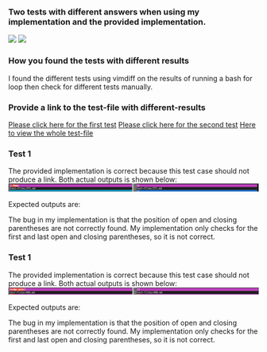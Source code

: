 ### Two tests with different answers when using my implementation and the provided implementation.
![](labreport5Test1)
![](labreport5Test2)

### How you found the tests with different results
I found the different tests using vimdiff on the results of running a bash for loop then check for different tests manually.

### Provide a link to the test-file with different-results
[Please click here for the first test](https://github.com/nidhidhamnani/markdown-parser/blob/main/test-files/371.html.test)
[Please click here for the second test](https://github.com/nidhidhamnani/markdown-parser/blob/main/test-files/488.html.test)
[Here to view the whole test-file](https://github.com/nidhidhamnani/markdown-parser/tree/main/test-files)

### Test 1
The provided implementation is correct because this test case should not produce a link.
Both actual outputs is shown below:
![](labreport5Test1.png)

Expected outputs are:

The bug in my implementation is that the position of open and closing parentheses are not correctly found. My implementation only checks for the first and last open and closing parentheses, so it is not correct. 

### Test 1
The provided implementation is correct because this test case should not produce a link.
Both actual outputs is shown below:
![](labreport5Test2.png)

Expected outputs are:

The bug in my implementation is that the position of open and closing parentheses are not correctly found. My implementation only checks for the first and last open and closing parentheses, so it is not correct. 





